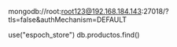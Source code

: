mongodb://root:root123@192.168.184.143:27018/?tls=false&authMechanism=DEFAULT

use("espoch_store")
db.productos.find()
